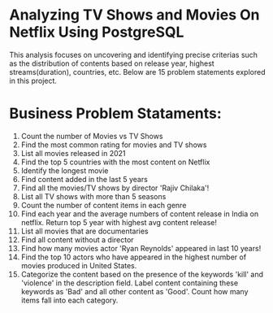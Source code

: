# Analyzing TV Shows and Movies On Netflix Using PostgreSQL
This analysis focuses on uncovering and identifying precise criterias such as the distribution of contents based on release year, highest streams(duration), countries, etc.
Below are 15 problem statements explored in this project.
# Business Problem Stataments:
1. Count the number of Movies vs TV Shows
2. Find the most common rating for movies and TV shows
3. List all movies released in 2021
4. Find the top 5 countries with the most content on Netflix
5. Identify the longest movie
6. Find content added in the last 5 years
7. Find all the movies/TV shows by director 'Rajiv Chilaka'!
8. List all TV shows with more than 5 seasons
9. Count the number of content items in each genre
10. Find each year and the average numbers of content release in India on netflix.
Return top 5 year with highest avg content release!
11. List all movies that are documentaries
12. Find all content without a director
13. Find how many movies actor 'Ryan Reynolds' appeared in last 10 years!
14. Find the top 10 actors who have appeared in the highest number of movies produced in United States.
15. Categorize the content based on the presence of the keywords 'kill' and 'violence' in 
the description field. Label content containing these keywords as 'Bad' and all other 
content as 'Good'. Count how many items fall into each category.
